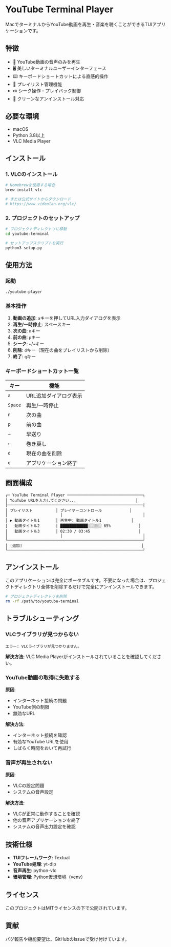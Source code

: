 # YouTube Terminal Player

MacでターミナルからYouTube動画を再生・音楽を聴くことができるTUIアプリケーションです。

## 特徴

- 🎵 YouTube動画の音声のみを再生
- 🖥️ 美しいターミナルユーザーインターフェース
- ⌨️ キーボードショートカットによる直感的操作
- 📝 プレイリスト管理機能
- ⏯️ シーク操作・プレイバック制御
- 🧹 クリーンなアンインストール対応

## 必要な環境

- macOS
- Python 3.8以上
- VLC Media Player

## インストール

### 1. VLCのインストール

```bash
# Homebrewを使用する場合
brew install vlc

# または公式サイトからダウンロード
# https://www.videolan.org/vlc/
```

### 2. プロジェクトのセットアップ

```bash
# プロジェクトディレクトリに移動
cd youtube-terminal

# セットアップスクリプトを実行
python3 setup.py
```

## 使用方法

### 起動

```bash
./youtube-player
```

### 基本操作

1. **動画の追加**: `a`キーを押してURL入力ダイアログを表示
2. **再生/一時停止**: スペースキー
3. **次の曲**: `n`キー
4. **前の曲**: `p`キー
5. **シーク**: `←`/`→`キー
6. **削除**: `d`キー（現在の曲をプレイリストから削除）
7. **終了**: `q`キー

### キーボードショートカット一覧

| キー | 機能 |
|------|------|
| `a` | URL追加ダイアログ表示 |
| `Space` | 再生/一時停止 |
| `n` | 次の曲 |
| `p` | 前の曲 |
| `→` | 早送り |
| `←` | 巻き戻し |
| `d` | 現在の曲を削除 |
| `q` | アプリケーション終了 |

## 画面構成

```
┌─ YouTube Terminal Player ─────────────────────────────────┐
│ YouTube URLを入力してください...                          │
├───────────────────────────────────────────────────────────┤
│ プレイリスト          │ プレイヤーコントロール            │
│                       │                                   │
│ ▶ 動画タイトル1       │ 再生中: 動画タイトル1             │
│   動画タイトル2       │ ████████████░░░░░░ 65%            │
│   動画タイトル3       │ 02:30 / 03:45                     │
│                       │                                   │
└───────────────────────────────────────────────────────────┘
│ [追加]                                                    │
└───────────────────────────────────────────────────────────┘
```

## アンインストール

このアプリケーションは完全にポータブルです。不要になった場合は、プロジェクトディレクトリ全体を削除するだけで完全にアンインストールできます。

```bash
# プロジェクトディレクトリを削除
rm -rf /path/to/youtube-terminal
```

## トラブルシューティング

### VLCライブラリが見つからない

```
エラー: VLCライブラリが見つかりません。
```

**解決方法**: VLC Media Playerがインストールされていることを確認してください。

### YouTube動画の取得に失敗する

**原因**: 
- インターネット接続の問題
- YouTube側の制限
- 無効なURL

**解決方法**: 
- インターネット接続を確認
- 有効なYouTube URLを使用
- しばらく時間をおいて再試行

### 音声が再生されない

**原因**: 
- VLCの設定問題
- システムの音声設定

**解決方法**: 
- VLCが正常に動作することを確認
- 他の音声アプリケーションを終了
- システムの音声出力設定を確認

## 技術仕様

- **TUIフレームワーク**: Textual
- **YouTube処理**: yt-dlp
- **音声再生**: python-vlc
- **環境管理**: Python仮想環境（venv）

## ライセンス

このプロジェクトはMITライセンスの下で公開されています。

## 貢献

バグ報告や機能要望は、GitHubのIssueで受け付けています。 
